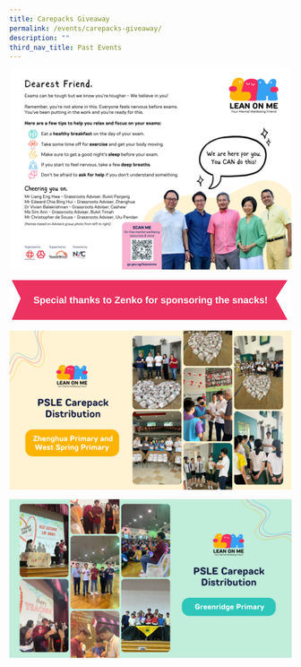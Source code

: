 ```yaml
---
title: Carepacks Giveaway
permalink: /events/carepacks-giveaway/
description: ""
third_nav_title: Past Events
---
```

![](/images/message%20card%20(revised%201206).png)

![](/images/special%20thanks%20to%20our%20sponsor,%20zenko.png)

![](/images/zhenghua-primary-and-west-spring-primary.png)

![](/images/greenridge-primary.png)